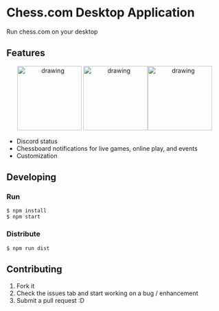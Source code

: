 # Chess.com Desktop Application
Run chess.com on your desktop

## Features
<p align="center">
<img src="https://i.imgur.com/TU32g9F.png" alt="drawing" height="150"/> <img src="https://imgur.com/ybzNOTN.png" alt="drawing" height="150"/><img src="https://imgur.com/vmMjUcJ.png" alt="drawing" height="150"/>
</p>

- Discord status
- Chessboard notifications for live games, online play, and events
- Customization

## Developing

### Run
```
$ npm install
$ npm start
```

### Distribute

```
$ npm run dist
```



## Contributing

1. Fork it
2. Check the issues tab and start working on a bug / enhancement
3. Submit a pull request :D
